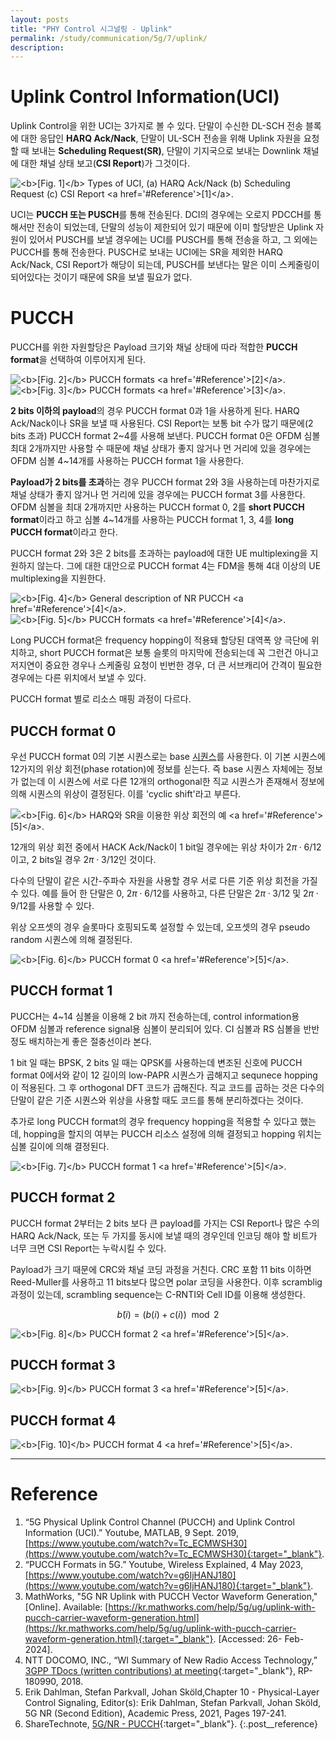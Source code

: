 ```yaml
---
layout: posts
title: "PHY Control 시그널링 - Uplink"
permalink: /study/communication/5g/7/uplink/
description:
---
```


# Uplink Control Information(UCI)

Uplink Control을 위한 UCI는 3가지로 볼 수 있다. 단말이 수신한 DL-SCH 전송 블록에 대한 응답인 **HARQ Ack/Nack**, 단말이 UL-SCH 전송을 위해 Uplink 자원을 요청할 때 보내는 **Scheduling Request(SR)**, 단말이 기지국으로 보내는 Downlink 채널에 대한 채널 상태 보고(**CSI Report**)가 그것이다.

<img class="modal" src="/_pages/study/communication/5g/images/7/uplink/1.png" alt="<b>[Fig. 1]</b> Types of UCI, (a) HARQ Ack/Nack (b) Scheduling Request (c) CSI Report <a href='#Reference'>[1]</a>."/>

UCI는 **PUCCH 또는 PUSCH**를 통해 전송된다. DCI의 경우에는 오로지 PDCCH를 통해서만 전송이 되었는데, 단말의 성능이 제한되어 있기 때문에 이미 할당받은 Uplink 자원이 있어서 PUSCH를 보낼 경우에는 UCI를 PUSCH를 통해 전송을 하고, 그 외에는 PUCCH를 통해 전송한다. PUSCH로 보내는 UCI에는 SR을 제외한 HARQ Ack/Nack, CSI Report가 해당이 되는데, PUSCH를 보낸다는 말은 이미 스케줄링이 되어있다는 것이기 때문에 SR을 보낼 필요가 없다.


# PUCCH

PUCCH를 위한 자원할당은 Payload 크기와 채널 상태에 따라 적합한 **PUCCH format**을 선택하여 이루어지게 된다.

<div class="post__stage-container">
    <div class="post__stage">
        <img class="modal" src="/_pages/study/communication/5g/images/7/uplink/2.png" alt="<b>[Fig. 2]</b> PUCCH formats <a href='#Reference'>[2]</a>."/>
    </div>
    <div class="post__stage">
        <img class="modal" src="/_pages/study/communication/5g/images/7/uplink/6.png" alt="<b>[Fig. 3]</b> PUCCH formats <a href='#Reference'>[3]</a>."/>
    </div>
</div>

**2 bits 이하의 payload**의 경우 PUCCH format 0과 1을 사용하게 된다. HARQ Ack/Nack이나 SR을 보낼 때 사용된다. CSI Report는 보통 bit 수가 많기 때문에(2 bits 초과) PUCCH format 2~4를 사용해 보낸다. PUCCH format 0은 OFDM 심볼 최대 2개까지만 사용할 수 때문에 채널 상태가 좋지 않거나 먼 거리에 있을 경우에는 OFDM 심볼 4~14개를 사용하는 PUCCH format 1을 사용한다.

**Payload가 2 bits를 초과**하는 경우 PUCCH format 2와 3을 사용하는데 마찬가지로 채널 상태가 좋지 않거나 먼 거리에 있을 경우에는 PUCCH format 3를 사용한다. OFDM 심볼을 최대 2개까지만 사용하는 PUCCH format 0, 2를 **short PUCCH format**이라고 하고 심볼 4~14개를 사용하는 PUCCH format 1, 3, 4를 **long PUCCH format**이라고 한다.

PUCCH format 2와 3은 2 bits를 초과하는 payload에 대한 UE multiplexing을 지원하지 않는다. 그에 대한 대안으로 PUCCH format 4는 FDM을 통해 4대 이상의 UE multiplexing을 지원한다.

<div class="post__stage-container">
    <div class="post__stage">
        <img class="modal" src="/_pages/study/communication/5g/images/7/uplink/3.png" alt="<b>[Fig. 4]</b> General description of NR PUCCH <a href='#Reference'>[4]</a>."/>
    </div>
    <div class="post__stage">
        <img class="modal" src="/_pages/study/communication/5g/images/7/uplink/4.png" alt="<b>[Fig. 5]</b> PUCCH formats <a href='#Reference'>[4]</a>."/>
    </div>
</div>

Long PUCCH format은 frequency hopping이 적용돼 할당된 대역폭 양 극단에 위치하고, short PUCCH format은 보통 슬롯의 마지막에 전송되는데 꼭 그런건 아니고 저지연이 중요한 경우나 스케줄링 요청이 빈번한 경우, 더 큰 서브캐리어 간격이 필요한 경우에는 다른 위치에서 보낼 수 있다.

PUCCH format 별로 리소스 매핑 과정이 다르다.

## PUCCH format 0

우선 PUCCH format 0의 기본 시퀀스로는 base [시퀀스](/study/communication/5g/2/2/)를 사용한다. 이 기본 시퀀스에 12가지의 위상 회전(phase rotation)에 정보를 싣는다. 즉 base 시퀀스 자체에는 정보가 없는데 이 시퀀스에 서로 다른 12개의 orthogonal한 직교 시퀀스가 존재해서 정보에 의해 시퀀스의 위상이 결정된다. 이를 'cyclic shift'라고 부른다.

<img class="modal img__small" src="/_pages/study/communication/5g/images/7/uplink/7.png" alt="<b>[Fig. 6]</b> HARQ와 SR을 이용한 위상 회전의 예 <a href='#Reference'>[5]</a>."/>

12개의 위상 회전 중에서 HACK Ack/Nack이 1 bit일 경우에는 위상 차이가 $2 \pi \cdot 6/12$이고, 2 bits일 경우 $2 \pi \cdot 3/12$인 것이다.

다수의 단말이 같은 시간-주파수 자원을 사용할 경우 서로 다른 기준 위상 회전을 가질 수 있다. 예를 들어 한 단말은 0, $2 \pi \cdot 6/12$를 사용하고, 다른 단말은 $2 \pi \cdot 3/12$ 및 $2 \pi \cdot 9/12$를 사용할 수 있다.

위상 오프셋의 경우 슬롯마다 호핑되도록 설정할 수 있는데, 오프셋의 경우 pseudo random 시퀀스에 의해 결정된다.

<img class="modal img__small" src="/_pages/study/communication/5g/images/7/uplink/5_0.png" alt="<b>[Fig. 6]</b> PUCCH format 0 <a href='#Reference'>[5]</a>."/>

## PUCCH format 1

PUCCH는 4~14 심볼을 이용해 2 bit 까지 전송하는데, control information용 OFDM 심볼과 reference signal용 심볼이 분리되어 있다. CI 심볼과 RS 심볼을 반반 정도 배치하는게 좋은 절충선이라 본다.

1 bit 일 때는 BPSK, 2 bits 일 때는 QPSK를 사용하는데 변조된 신호에 PUCCH format 0에서와 같이 12 길이의 low-PAPR 시퀀스가 곱해지고 sequnece hopping이 적용된다. 그 후 orthogonal DFT 코드가 곱해진다. 직교 코드를 곱하는 것은 다수의 단말이 같은 기준 시퀀스와 위상을 사용할 때도 코드를 통해 분리하겠다는 것이다.

추가로 long PUCCH format의 경우 frequency hopping을 적용할 수 있다고 했는데, hopping을 할지의 여부는 PUCCH 리소스 설정에 의해 결정되고 hopping 위치는 심볼 길이에 의해 결정된다.

<img class="modal img__small" src="/_pages/study/communication/5g/images/7/uplink/5_1.png" alt="<b>[Fig. 7]</b> PUCCH format 1 <a href='#Reference'>[5]</a>."/>

## PUCCH format 2

PUCCH format 2부터는 2 bits 보다 큰 payload를 가지는 CSI Report나 많은 수의 HARQ Ack/Nack, 또는 두 가지를 동시에 보낼 때의 경우인데 인코딩 해야 할 비트가 너무 크면 CSI Report는 누락시킬 수 있다.

Payload가 크기 때문에 CRC와 채널 코딩 과정을 거친다. CRC 포함 11 bits 이하면 Reed-Muller를 사용하고 11 bits보다 많으면 polar 코딩을 사용한다. 이후 scramblig 과정이 있는데, scrambling sequence는 C-RNTI와 Cell ID를 이용해 생성한다.

$$
b ̃(i)=(b(i)+c(i)) \mod 2
$$

<img class="modal img__small" src="/_pages/study/communication/5g/images/7/uplink/5_2.png" alt="<b>[Fig. 8]</b> PUCCH format 2 <a href='#Reference'>[5]</a>."/>

## PUCCH format 3

<img class="modal img__small" src="/_pages/study/communication/5g/images/7/uplink/5_3.png" alt="<b>[Fig. 9]</b> PUCCH format 3 <a href='#Reference'>[5]</a>."/>

## PUCCH format 4

<img class="modal img__small" src="/_pages/study/communication/5g/images/7/uplink/5_4.png" alt="<b>[Fig. 10]</b> PUCCH format 4 <a href='#Reference'>[5]</a>."/>

---

# <a name="Reference"></a>Reference

1. “5G Physical Uplink Control Channel (PUCCH) and Uplink Control Information (UCI).” Youtube, MATLAB, 9 Sept. 2019, [https://www.youtube.com/watch?v=Tc_ECMWSH30](https://www.youtube.com/watch?v=Tc_ECMWSH30){:target="_blank"}.
2. “PUCCH Formats in 5G.” Youtube, Wireless Explained, 4 May 2023, [https://www.youtube.com/watch?v=g6IjHANJ180](https://www.youtube.com/watch?v=g6IjHANJ180){:target="_blank"}.
3. MathWorks, "5G NR Uplink with PUCCH Vector Waveform Generation," [Online]. Available: [https://kr.mathworks.com/help/5g/ug/uplink-with-pucch-carrier-waveform-generation.html](https://kr.mathworks.com/help/5g/ug/uplink-with-pucch-carrier-waveform-generation.html){:target="_blank"}. [Accessed: 26- Feb- 2024].
4. NTT DOCOMO, INC., “WI Summary of New Radio Access Technology,” [3GPP TDocs (written contributions) at meeting](https://www.3gpp.org/dynareport?code=TDocExMtg--RP-80--18663.htm){:target="_blank"}, RP-180990, 2018.
5. Erik Dahlman, Stefan Parkvall, Johan Sköld,Chapter 10 - Physical-Layer Control Signaling, Editor(s): Erik Dahlman, Stefan Parkvall, Johan Sköld, 5G NR (Second Edition), Academic Press, 2021, Pages 197-241.
6. ShareTechnote, [5G/NR - PUCCH](https://www.sharetechnote.com/html/5G/5G_PUCCH.html){:target="_blank"}.
{:.post__reference}